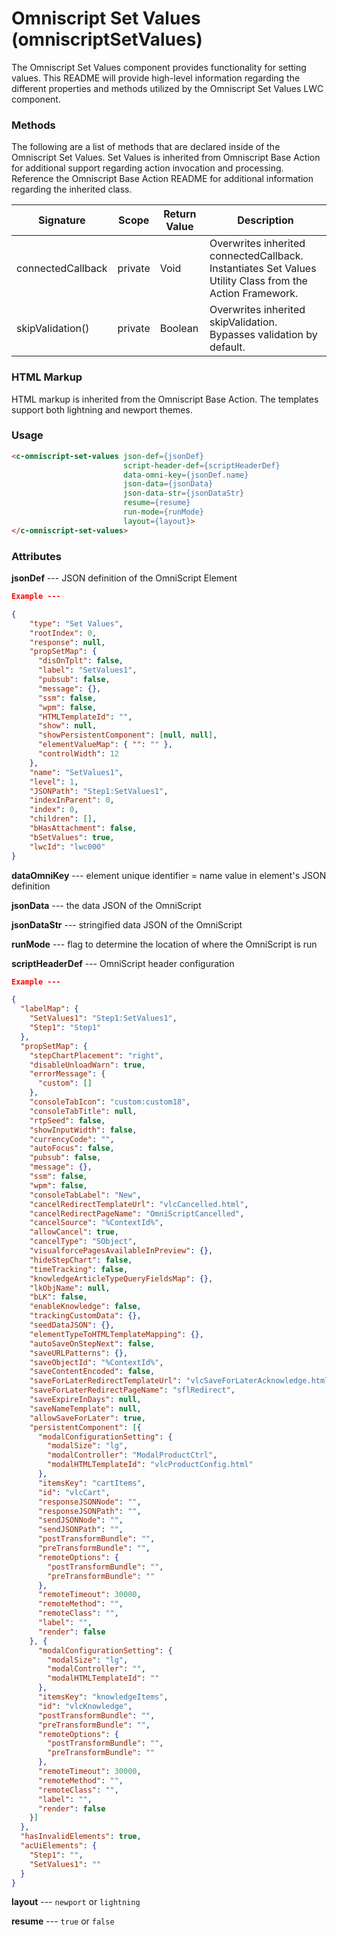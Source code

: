 # Omniscript Set Values (omniscriptSetValues)

The Omniscript Set Values component provides functionality for setting values. This README will provide high-level information regarding the different properties and methods utilized by the Omniscript Set Values LWC component.

### Methods

The following are a list of methods that are declared inside of the Omniscript Set Values. Set Values is inherited from Omniscript Base Action for additional support regarding action invocation and processing. Reference the Omniscript Base Action README for additional information regarding the inherited class.

| Signature         | Scope   | Return Value | Description                                                  |
| ----------------- | ------- | ------------ | ------------------------------------------------------------ |
| connectedCallback | private | Void         | Overwrites inherited connectedCallback. Instantiates Set Values Utility Class from the Action Framework. |
| skipValidation()  | private | Boolean      | Overwrites inherited skipValidation. Bypasses validation by default. |

### HTML Markup

HTML markup is inherited from the Omniscript Base Action. The templates support both lightning and newport themes.

### Usage

```html
<c-omniscript-set-values json-def={jsonDef}
                         script-header-def={scriptHeaderDef}
                         data-omni-key={jsonDef.name}
                         json-data={jsonData}
                         json-data-str={jsonDataStr}
                         resume={resume}
                         run-mode={runMode}
                         layout={layout}>
</c-omniscript-set-values>
```

### Attributes

**jsonDef** --- JSON definition of the OmniScript Element

```json
Example ---

{
    "type": "Set Values",
    "rootIndex": 0,
    "response": null,
    "propSetMap": {
      "disOnTplt": false,
      "label": "SetValues1",
      "pubsub": false,
      "message": {},
      "ssm": false,
      "wpm": false,
      "HTMLTemplateId": "",
      "show": null,
      "showPersistentComponent": [null, null],
      "elementValueMap": { "": "" },
      "controlWidth": 12
    },
    "name": "SetValues1",
    "level": 1,
    "JSONPath": "Step1:SetValues1",
    "indexInParent": 0,
    "index": 0,
    "children": [],
    "bHasAttachment": false,
    "bSetValues": true,
    "lwcId": "lwc000"
}
```

**dataOmniKey** --- element unique identifier = name value in element's JSON definition

**jsonData** --- the data JSON of the OmniScript

**jsonDataStr** --- stringified data JSON of the OmniScript

**runMode** --- flag to determine the location of where the OmniScript is run

**scriptHeaderDef** --- OmniScript header configuration

```json
Example ---

{
  "labelMap": {
    "SetValues1": "Step1:SetValues1",
    "Step1": "Step1"
  },
  "propSetMap": {
    "stepChartPlacement": "right",
    "disableUnloadWarn": true,
    "errorMessage": {
      "custom": []
    },
    "consoleTabIcon": "custom:custom18",
    "consoleTabTitle": null,
    "rtpSeed": false,
    "showInputWidth": false,
    "currencyCode": "",
    "autoFocus": false,
    "pubsub": false,
    "message": {},
    "ssm": false,
    "wpm": false,
    "consoleTabLabel": "New",
    "cancelRedirectTemplateUrl": "vlcCancelled.html",
    "cancelRedirectPageName": "OmniScriptCancelled",
    "cancelSource": "%ContextId%",
    "allowCancel": true,
    "cancelType": "SObject",
    "visualforcePagesAvailableInPreview": {},
    "hideStepChart": false,
    "timeTracking": false,
    "knowledgeArticleTypeQueryFieldsMap": {},
    "lkObjName": null,
    "bLK": false,
    "enableKnowledge": false,
    "trackingCustomData": {},
    "seedDataJSON": {},
    "elementTypeToHTMLTemplateMapping": {},
    "autoSaveOnStepNext": false,
    "saveURLPatterns": {},
    "saveObjectId": "%ContextId%",
    "saveContentEncoded": false,
    "saveForLaterRedirectTemplateUrl": "vlcSaveForLaterAcknowledge.html",
    "saveForLaterRedirectPageName": "sflRedirect",
    "saveExpireInDays": null,
    "saveNameTemplate": null,
    "allowSaveForLater": true,
    "persistentComponent": [{
      "modalConfigurationSetting": {
        "modalSize": "lg",
        "modalController": "ModalProductCtrl",
        "modalHTMLTemplateId": "vlcProductConfig.html"
      },
      "itemsKey": "cartItems",
      "id": "vlcCart",
      "responseJSONNode": "",
      "responseJSONPath": "",
      "sendJSONNode": "",
      "sendJSONPath": "",
      "postTransformBundle": "",
      "preTransformBundle": "",
      "remoteOptions": {
        "postTransformBundle": "",
        "preTransformBundle": ""
      },
      "remoteTimeout": 30000,
      "remoteMethod": "",
      "remoteClass": "",
      "label": "",
      "render": false
    }, {
      "modalConfigurationSetting": {
        "modalSize": "lg",
        "modalController": "",
        "modalHTMLTemplateId": ""
      },
      "itemsKey": "knowledgeItems",
      "id": "vlcKnowledge",
      "postTransformBundle": "",
      "preTransformBundle": "",
      "remoteOptions": {
        "postTransformBundle": "",
        "preTransformBundle": ""
      },
      "remoteTimeout": 30000,
      "remoteMethod": "",
      "remoteClass": "",
      "label": "",
      "render": false
    }]
  },
  "hasInvalidElements": true,
  "acUiElements": {
    "Step1": "",
    "SetValues1": ""
  }
}
```

**layout** --- `newport` or `lightning`

**resume** --- `true` or `false`